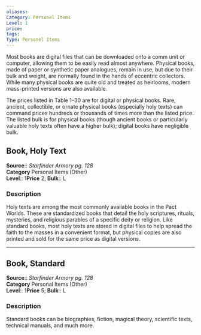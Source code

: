 ```yaml
---
aliases: 
Category: Personel Items
Level: 1
price:  
tags: 
Type: Personel Items
---
```

Most books are digital files that can be downloaded onto a comm unit or computer, allowing them to be easily read almost anywhere. Physical books, made of paper or synthetic paper analogues, remain in use, but due to their bulk and weight, are normally found in the hands of eccentric collectors. While many physical books are quite old and treated as heirlooms, modern mass-printed versions are also available.

The prices listed in Table 1–30 are for digital or physical books. Rare, ancient, collectible, or ornate physical books (especially holy texts) can command prices hundreds or thousands of times more than the listed price. The listed bulk is for physical books (though ancient books or particularly valuable holy texts often have a higher bulk); digital books have negligible bulk.

## Book, Holy Text

**Source**:: _Starfinder Armory pg. 128_  
**Category** Personal Items (Other)  
**Level**:: 1**Price** 2; **Bulk**:: L

### Description

Holy texts are among the most commonly available books in the Pact Worlds. These are standardized books that detail the holy scriptures, rituals, mysteries, and religious parables of a specific deity or religion. Like standard books, most holy texts are stored in digital files to help spread the faith to the masses in a convenient format, but physical copies are also printed and sold for the same price as digital versions.

---

## Book, Standard

**Source**:: _Starfinder Armory pg. 128_  
**Category** Personal Items (Other)  
**Level**:: 1**Price** 5; **Bulk**:: L

### Description

Standard books can be biographies, fiction, magical theory, scientific texts, technical manuals, and much more.
